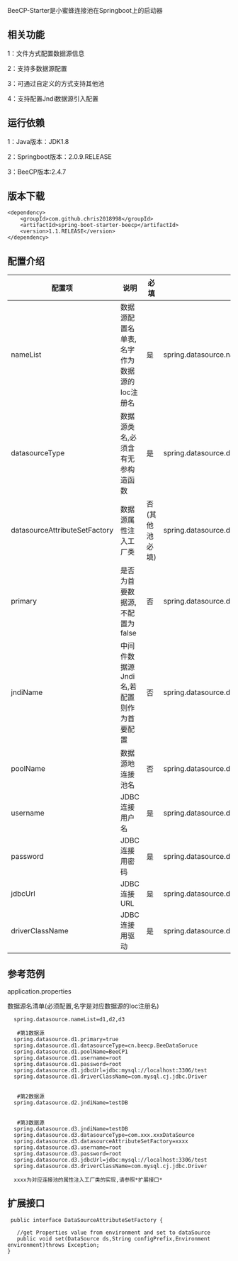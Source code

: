 BeeCP-Starter是小蜜蜂连接池在Springboot上的启动器


**相关功能**
---
1：文件方式配置数据源信息

2：支持多数据源配置

3：可通过自定义的方式支持其他池

4：支持配置Jndi数据源引入配置


**运行依赖**
---
1：Java版本：JDK1.8

2：Springboot版本：2.0.9.RELEASE

3：BeeCP版本:2.4.7


**版本下载**
---
    <dependency>
    	<groupId>com.github.chris2018998</groupId>
    	<artifactId>spring-boot-starter-beecp</artifactId>
    	<version>1.1.RELEASE</version>
    </dependency>


**配置介绍**
---

| 配置项                        |      说明                            |        必填          |         参考数据                                           |  
|------------------------------|--------------------------------------|----------------------|-----------------------------------------------------------|         
|nameList                      | 数据源配置名单表,名字作为数据源的Ioc注册名 | 是                   |spring.datasource.nameList=d1,d2,d3                        |     
|datasourceType                | 数据源类名,必须含有无参构造函数           | 是                   |spring.datasource.d1.datasourceType=cn.beecp.BeeDataSoruce |             
|datasourceAttributeSetFactory | 数据源属性注入工厂类                     | 否(其他池必填)        |spring.datasource.d1.datasourceAttributeSetFactory=xxxx    |
|primary                       | 是否为首要数据源,不配置为false           | 否                   |spring.datasource.d1.primary=true                          |
|jndiName                      | 中间件数据源Jndi名,若配置则作为首要配置    | 否                   |spring.datasource.d2.jndiName=testDB                      |
|poolName                      | 数据源地连接池名                         | 否                   |spring.datasource.d1.poolName=BeeCP1                     |
|username                      | JDBC连接用户名                          | 是                   |spring.datasource.d1.username=root                       |
|password                      | JDBC连接用密码                          | 是                   |spring.datasource.d1.password=root                       |
|jdbcUrl                       | JDBC连接URL                            | 是                   |spring.datasource.d1.jdbcUrl=jdbc:mysql://localhost:3306/test|
|driverClassName               | JDBC连接用驱动                          | 是                   |spring.datasource.d1.driverClassName=com.mysql.cj.jdbc.Driver|

  
**参考范例**
---
 application.properties
 
  数据源名清单(必须配置,名字是对应数据源的Ioc注册名)
  
      spring.datasource.nameList=d1,d2,d3
      
       #第1数据源
      spring.datasource.d1.primary=true  
      spring.datasource.d1.datasourceType=cn.beecp.BeeDataSoruce
      spring.datasource.d1.poolName=BeeCP1
      spring.datasource.d1.username=root
      spring.datasource.d1.password=root
      spring.datasource.d1.jdbcUrl=jdbc:mysql://localhost:3306/test
      spring.datasource.d1.driverClassName=com.mysql.cj.jdbc.Driver
      
    
       #第2数据源
      spring.datasource.d2.jndiName=testDB 
      
    
       #第3数据源
      spring.datasource.d3.jndiName=testDB
      spring.datasource.d3.datasourceType=com.xxx.xxxDataSource
      spring.datasource.d3.datasourceAttributeSetFactory=xxxx
      spring.datasource.d3.username=root
      spring.datasource.d3.password=root
      spring.datasource.d3.jdbcUrl=jdbc:mysql://localhost:3306/test
      spring.datasource.d3.driverClassName=com.mysql.cj.jdbc.Driver
  
      xxxx为对应连接池的属性注入工厂类的实现,请参照*扩展接口*

**扩展接口**
---

     public interface DataSourceAttributeSetFactory {
    
       //get Properties value from environment and set to dataSource
       public void set(DataSource ds,String configPrefix,Environment environment)throws Exception;
    }
    



  
  
